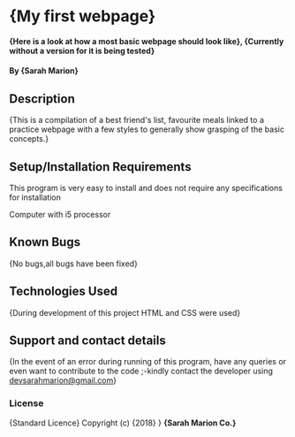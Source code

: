 # {My first webpage}

#### {Here is a look at how a most basic webpage should look like}, {Currently without a version for it is being tested}

#### By **{Sarah Marion}**

## Description

{This is a compilation of a best friend's list, favourite meals linked to a practice webpage with a few styles to generally show grasping of the basic concepts.}

## Setup/Installation Requirements

This program is very easy to install and does not require any specifications for installation

Computer with i5 processor

## Known Bugs

{No bugs,all bugs have been fixed}

## Technologies Used

{During development of this project HTML and CSS were used}

## Support and contact details

{In the event of an error during running of this program, have any queries or even want to contribute to the code ;-kindly contact the developer using devsarahmarion@gmail.com}

### License

{Standard Licence} Copyright (c) {2018} } **{Sarah Marion Co.}**
